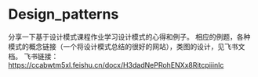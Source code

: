 # Design_patterns
分享一下基于设计模式课程作业学习设计模式的心得和例子。
相应的例题，各种模式的概念链接（一个将设计模式总结的很好的网站），类图的设计，见飞书文档。
飞书链接：https://ccabwtm5xl.feishu.cn/docx/H3dadNePRohENXx8Ritcpiiinlc
